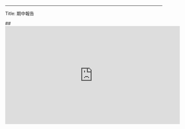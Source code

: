 ---
Title: 期中報告

##<iframe width="560" height="315" src="https://www.youtube.com/embed/CW06Ja7iE6s" frameborder="0" allow="accelerometer; autoplay; encrypted-media; gyroscope; picture-in-picture" allowfullscreen></iframe>